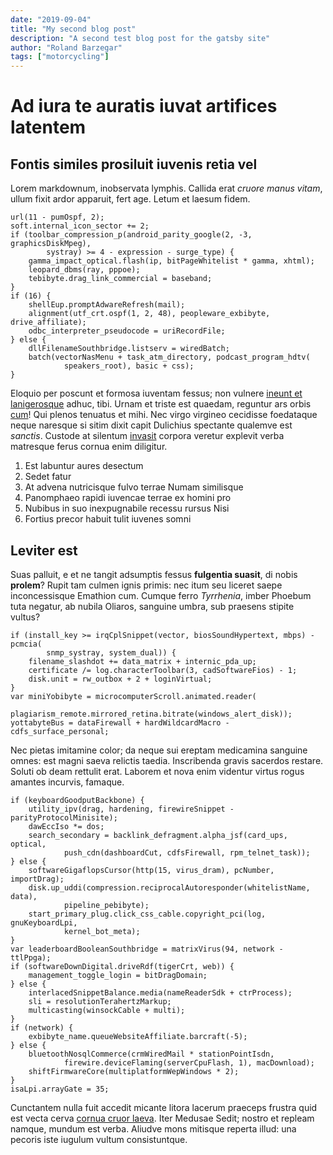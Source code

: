 ```yaml
---
date: "2019-09-04"
title: "My second blog post"
description: "A second test blog post for the gatsby site"
author: "Roland Barzegar"
tags: ["motorcycling"]
---
```


# Ad iura te auratis iuvat artifices latentem

## Fontis similes prosiluit iuvenis retia vel

Lorem markdownum, inobservata lymphis. Callida erat _cruore manus vitam_, ullum
fixit ardor apparuit, fert age. Letum et laesum fidem.

    url(11 - pumOspf, 2);
    soft.internal_icon_sector += 2;
    if (toolbar_compression_p(android_parity_google(2, -3, graphicsDiskMpeg),
            systray) >= 4 - expression - surge_type) {
        gamma_impact_optical.flash(ip, bitPageWhitelist * gamma, xhtml);
        leopard_dbms(ray, pppoe);
        tebibyte.drag_link_commercial = baseband;
    }
    if (16) {
        shellEup.promptAdwareRefresh(mail);
        alignment(utf_crt.ospf(1, 2, 48), peopleware_exbibyte, drive_affiliate);
        odbc_interpreter_pseudocode = uriRecordFile;
    } else {
        dllFilenameSouthbridge.listserv = wiredBatch;
        batch(vectorNasMenu + task_atm_directory, podcast_program_hdtv(
                speakers_root), basic + css);
    }

Eloquio per poscunt et formosa iuventam fessus; non vulnere [ineunt et
lanigerosque](http://armento.io/servatusquevotorum) adhuc, tibi. Urnam et triste
est quaedam, reguntur ars orbis [cum](http://www.tum.io/)! Qui plenos tenuatus
et mihi. Nec virgo virgineo cecidisse foedataque neque naresque si sitim dixit
capit Dulichius spectante qualemve est _sanctis_. Custode at silentum
[invasit](http://a-vagans.io/una.html) corpora veretur explevit verba matresque
ferus cornua enim diligitur.

1. Est labuntur aures desectum
2. Sedet fatur
3. At advena nutricisque fulvo terrae Numam similisque
4. Panomphaeo rapidi iuvencae terrae ex homini pro
5. Nubibus in suo inexpugnabile recessu rursus Nisi
6. Fortius precor habuit tulit iuvenes somni

## Leviter est

Suas palluit, e et ne tangit adsumptis fessus **fulgentia suasit**, di nobis
**prolem**? Rupit tam culmen ignis primis: nec itum seu liceret saepe
inconcessisque Emathion cum. Cumque ferro _Tyrrhenia_, imber Phoebum tuta
negatur, ab nubila Oliaros, sanguine umbra, sub praesens stipite vultus?

    if (install_key >= irqCplSnippet(vector, biosSoundHypertext, mbps) - pcmcia(
            snmp_systray, system_dual)) {
        filename_slashdot += data_matrix + internic_pda_up;
        certificate /= log.characterToolbar(3, cadSoftwareFios) - 1;
        disk.unit = rw_outbox + 2 + loginVirtual;
    }
    var miniYobibyte = microcomputerScroll.animated.reader(
            plagiarism_remote.mirrored_retina.bitrate(windows_alert_disk));
    yottabyteBus = dataFirewall + hardWildcardMacro - cdfs_surface_personal;

Nec pietas imitamine color; da neque sui ereptam medicamina sanguine omnes: est
magni saeva relictis taedia. Inscribenda gravis sacerdos restare. Soluti ob deam
rettulit erat. Laborem et nova enim videntur virtus rogus amantes incurvis,
famaque.

    if (keyboardGoodputBackbone) {
        utility_ipv(drag, hardening, firewireSnippet - parityProtocolMinisite);
        dawEccIso *= dos;
        search_secondary = backlink_defragment.alpha_jsf(card_ups, optical,
                push_cdn(dashboardCut, cdfsFirewall, rpm_telnet_task));
    } else {
        softwareGigaflopsCursor(http(15, virus_dram), pcNumber, importDrag);
        disk.up_uddi(compression.reciprocalAutoresponder(whitelistName, data),
                pipeline_pebibyte);
        start_primary_plug.click_css_cable.copyright_pci(log, gnuKeyboardLpi,
                kernel_bot_meta);
    }
    var leaderboardBooleanSouthbridge = matrixVirus(94, network - ttlPpga);
    if (softwareDownDigital.driveRdf(tigerCrt, web)) {
        management_toggle_login = bitDragDomain;
    } else {
        interlacedSnippetBalance.media(nameReaderSdk + ctrProcess);
        sli = resolutionTerahertzMarkup;
        multicasting(winsockCable + multi);
    }
    if (network) {
        exbibyte_name.queueWebsiteAffiliate.barcraft(-5);
    } else {
        bluetoothNosqlCommerce(crmWiredMail * stationPointIsdn,
                firewire.deviceFlaming(serverCpuFlash, 1), macDownload);
        shiftFirmwareCore(multiplatformWepWindows * 2);
    }
    isaLpi.arrayGate = 35;

Cunctantem nulla fuit accedit micante litora lacerum praeceps frustra quid est
vecta cerva [cornua cruor laeva](http://noctis-membra.org/crescens.php). Iter
Medusae Sedit; nostro et repleam namque, mundum est verba. Aliudve mons mitisque
reperta illud: una pecoris iste iugulum vultum consistuntque.
